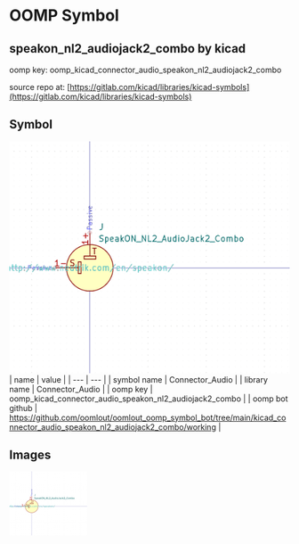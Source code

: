 # OOMP Symbol  
## speakon_nl2_audiojack2_combo  by kicad  
  
oomp key: oomp_kicad_connector_audio_speakon_nl2_audiojack2_combo  
  
source repo at: [https://gitlab.com/kicad/libraries/kicad-symbols](https://gitlab.com/kicad/libraries/kicad-symbols)  
## Symbol  
  
[![working.png](working_600.png)](working.png)  
| name | value | 
| --- | --- | 
| symbol name | Connector_Audio | 
| library name | Connector_Audio | 
| oomp key | oomp_kicad_connector_audio_speakon_nl2_audiojack2_combo | 
| oomp bot github | https://github.com/oomlout/oomlout_oomp_symbol_bot/tree/main/kicad_connector_audio_speakon_nl2_audiojack2_combo/working | 
## Images  
  
[![working.png](working_140.png)](working.png)  
